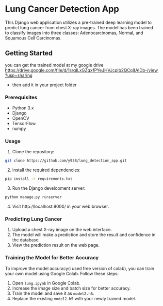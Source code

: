 # Lung Cancer Detection App

This Django web application utilizes a pre-trained deep learning model to predict lung cancer from chest X-ray images. The model has been trained to classify images into three classes: Adenocarcinomas, Normal, and Squamous Cell Carcinomas.

## Getting Started
you can get the trained model at my google drive https://drive.google.com/file/d/1srqILxGZqxfPYeJHVJcpIb2QCq8AIDb-/view?usp=sharing
- then add it in your project folder

### Prerequisites

- Python 3.x
- Django
- OpenCV
- TensorFlow
- numpy

### Usage

1. Clone the repository:

```bash
git clone https://github.com/y938/lung_detection_app.git
```

2. Install the required dependencies:

```bash
pip install -r requirements.txt
```

3. Run the Django development server:

```bash
python manage.py runserver
```

4. Visit http://localhost:8000/ in your web browser.

### Predicting Lung Cancer

1. Upload a chest X-ray image on the web interface.
2. The model will make a prediction and store the result and confidence in the database.
3. View the prediction result on the web page.

### Training the Model for Better Accuracy

To improve the model accuracy(i used free version of colab), you can train your own model using Google Colab. Follow these steps:

1. Open `lung.ipynb` in Google Colab.
2. Increase the image size and batch size for better accuracy.
3. Train the model and save it as `model2.h5`.
4. Replace the existing `model2.h5` with your newly trained model.

